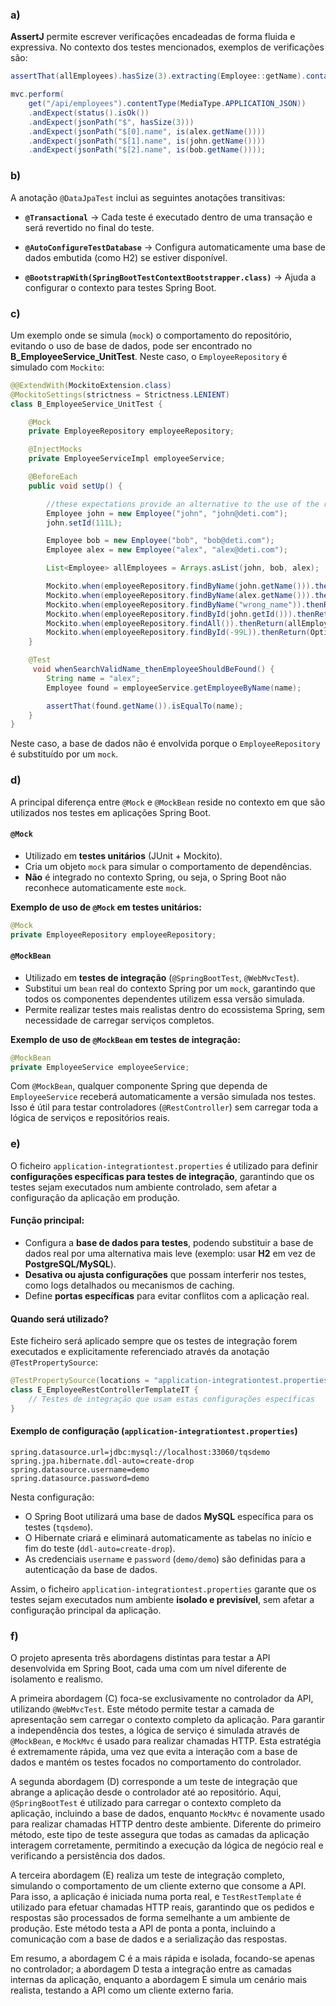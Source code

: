
### a)
**AssertJ** permite escrever verificações encadeadas de forma fluida e expressiva. No contexto dos testes mencionados, exemplos de verificações são:  

```java
assertThat(allEmployees).hasSize(3).extracting(Employee::getName).containsOnly(alex.getName(), ron.getName(), bob.getName());

mvc.perform(
    get("/api/employees").contentType(MediaType.APPLICATION_JSON))
    .andExpect(status().isOk())
    .andExpect(jsonPath("$", hasSize(3)))
    .andExpect(jsonPath("$[0].name", is(alex.getName())))
    .andExpect(jsonPath("$[1].name", is(john.getName())))
    .andExpect(jsonPath("$[2].name", is(bob.getName())));
```

### b)
A anotação `@DataJpaTest` inclui as seguintes anotações transitivas:  

- **`@Transactional`** → Cada teste é executado dentro de uma transação e será revertido no final do teste.  

- **`@AutoConfigureTestDatabase`** → Configura automaticamente uma base de dados embutida (como H2) se estiver disponível.  
- **`@BootstrapWith(SpringBootTestContextBootstrapper.class)`** → Ajuda a configurar o contexto para testes Spring Boot.  

### c)
Um exemplo onde se simula (`mock`) o comportamento do repositório, evitando o uso de base de dados, pode ser encontrado no **B_EmployeeService_UnitTest**. Neste caso, o `EmployeeRepository` é simulado com `Mockito`:  

```java
@@ExtendWith(MockitoExtension.class)
@MockitoSettings(strictness = Strictness.LENIENT)
class B_EmployeeService_UnitTest {

    @Mock
    private EmployeeRepository employeeRepository;

    @InjectMocks
    private EmployeeServiceImpl employeeService;

    @BeforeEach
    public void setUp() {

        //these expectations provide an alternative to the use of the repository
        Employee john = new Employee("john", "john@deti.com");
        john.setId(111L);

        Employee bob = new Employee("bob", "bob@deti.com");
        Employee alex = new Employee("alex", "alex@deti.com");

        List<Employee> allEmployees = Arrays.asList(john, bob, alex);

        Mockito.when(employeeRepository.findByName(john.getName())).thenReturn(john);
        Mockito.when(employeeRepository.findByName(alex.getName())).thenReturn(alex);
        Mockito.when(employeeRepository.findByName("wrong_name")).thenReturn(null);
        Mockito.when(employeeRepository.findById(john.getId())).thenReturn(Optional.of(john));
        Mockito.when(employeeRepository.findAll()).thenReturn(allEmployees);
        Mockito.when(employeeRepository.findById(-99L)).thenReturn(Optional.empty());
    }

    @Test
     void whenSearchValidName_thenEmployeeShouldBeFound() {
        String name = "alex";
        Employee found = employeeService.getEmployeeByName(name);

        assertThat(found.getName()).isEqualTo(name);
    }
}
```

Neste caso, a base de dados não é envolvida porque o `EmployeeRepository` é substituído por um `mock`.


### d)
A principal diferença entre `@Mock` e `@MockBean` reside no contexto em que são utilizados nos testes em aplicações Spring Boot.  

#### **`@Mock`**  
- Utilizado em **testes unitários** (JUnit + Mockito).  
- Cria um objeto `mock` para simular o comportamento de dependências.  
- **Não** é integrado no contexto Spring, ou seja, o Spring Boot não reconhece automaticamente este `mock`.  

**Exemplo de uso de `@Mock` em testes unitários:**  
```java
@Mock
private EmployeeRepository employeeRepository;
```  

#### **`@MockBean`**  
- Utilizado em **testes de integração** (`@SpringBootTest`, `@WebMvcTest`).  
- Substitui um `bean` real do contexto Spring por um `mock`, garantindo que todos os componentes dependentes utilizem essa versão simulada.  
- Permite realizar testes mais realistas dentro do ecossistema Spring, sem necessidade de carregar serviços completos.  

**Exemplo de uso de `@MockBean` em testes de integração:**  
```java
@MockBean
private EmployeeService employeeService;
```  

Com `@MockBean`, qualquer componente Spring que dependa de `EmployeeService` receberá automaticamente a versão simulada nos testes. Isso é útil para testar controladores (`@RestController`) sem carregar toda a lógica de serviços e repositórios reais.



### e)
O ficheiro `application-integrationtest.properties` é utilizado para definir **configurações específicas para testes de integração**, garantindo que os testes sejam executados num ambiente controlado, sem afetar a configuração da aplicação em produção.  

#### **Função principal:**  
- Configura a **base de dados para testes**, podendo substituir a base de dados real por uma alternativa mais leve (exemplo: usar **H2** em vez de **PostgreSQL/MySQL**).  
- **Desativa ou ajusta configurações** que possam interferir nos testes, como logs detalhados ou mecanismos de caching.  
- Define **portas específicas** para evitar conflitos com a aplicação real.  

#### **Quando será utilizado?**  
Este ficheiro será aplicado sempre que os testes de integração forem executados e explicitamente referenciado através da anotação `@TestPropertySource`:  

```java
@TestPropertySource(locations = "application-integrationtest.properties")
class E_EmployeeRestControllerTemplateIT {
    // Testes de integração que usam estas configurações específicas
}
```

#### **Exemplo de configuração (`application-integrationtest.properties`)**  
```properties
spring.datasource.url=jdbc:mysql://localhost:33060/tqsdemo
spring.jpa.hibernate.ddl-auto=create-drop
spring.datasource.username=demo
spring.datasource.password=demo
```

Nesta configuração:  
- O Spring Boot utilizará uma base de dados **MySQL** específica para os testes (`tqsdemo`).  
- O Hibernate criará e eliminará automaticamente as tabelas no início e fim do teste (`ddl-auto=create-drop`).  
- As credenciais `username` e `password` (`demo/demo`) são definidas para a autenticação da base de dados.  

Assim, o ficheiro `application-integrationtest.properties` garante que os testes sejam executados num ambiente **isolado e previsível**, sem afetar a configuração principal da aplicação.

### f)
O projeto apresenta três abordagens distintas para testar a API desenvolvida em Spring Boot, cada uma com um nível diferente de isolamento e realismo.

A primeira abordagem (C) foca-se exclusivamente no controlador da API, utilizando `@WebMvcTest`. Este método permite testar a camada de apresentação sem carregar o contexto completo da aplicação. Para garantir a independência dos testes, a lógica de serviço é simulada através de `@MockBean`, e `MockMvc` é usado para realizar chamadas HTTP. Esta estratégia é extremamente rápida, uma vez que evita a interação com a base de dados e mantém os testes focados no comportamento do controlador.

A segunda abordagem (D) corresponde a um teste de integração que abrange a aplicação desde o controlador até ao repositório. Aqui, `@SpringBootTest` é utilizado para carregar o contexto completo da aplicação, incluindo a base de dados, enquanto `MockMvc` é novamente usado para realizar chamadas HTTP dentro deste ambiente. Diferente do primeiro método, este tipo de teste assegura que todas as camadas da aplicação interagem corretamente, permitindo a execução da lógica de negócio real e verificando a persistência dos dados.

A terceira abordagem (E) realiza um teste de integração completo, simulando o comportamento de um cliente externo que consome a API. Para isso, a aplicação é iniciada numa porta real, e `TestRestTemplate` é utilizado para efetuar chamadas HTTP reais, garantindo que os pedidos e respostas são processados de forma semelhante a um ambiente de produção. Este método testa a API de ponta a ponta, incluindo a comunicação com a base de dados e a serialização das respostas.

Em resumo, a abordagem C é a mais rápida e isolada, focando-se apenas no controlador; a abordagem D testa a integração entre as camadas internas da aplicação, enquanto a abordagem E simula um cenário mais realista, testando a API como um cliente externo faria.